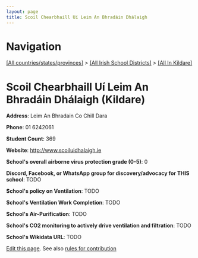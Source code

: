 ```yaml
---
layout: page
title: Scoil Chearbhaill Uí Leim An Bhradáin Dhálaigh
---
```

# Navigation

[[All countries/states/provinces]](../../..) > [[All Irish School Districts]](../..) > [[All In Kildare]](..)

# Scoil Chearbhaill Uí Leim An Bhradáin Dhálaigh (Kildare)

**Address**: Leim An Bhradain Co Chill Dara

**Phone**: 01 6242061

**Student Count**: 369

**Website**: <http://www.scoiluidhalaigh.ie>

**School's overall airborne virus protection grade (0-5)**: 0

**Discord, Facebook, or WhatsApp group for discovery/advocacy for THIS school**: TODO

**School's policy on Ventilation**: TODO

**School's Ventilation Work Completion**: TODO

**School's Air-Purification**: TODO

**School's CO2 monitoring to actively drive ventilation and filtration**: TODO

**School's Wikidata URL**: TODO


[Edit this page](https://github.com/ventilate-schools/Ireland/edit/main/./Kildare/Scoil_Chearbhaill_Uí_Leim_An_Bhradáin_Dhálaigh.md). See also [rules for contribution](../../../contribution-rules/)